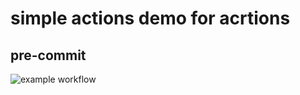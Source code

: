 # simple actions demo for acrtions

## pre-commit

![example workflow](https://github.com/kivel/py_linting/actions/workflows/pre-commit.yml/badge.svg)
